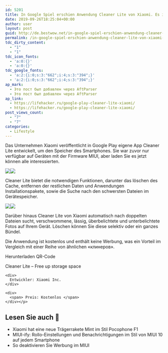 ```yaml
---
id: 5201
title: In Google Spiel erschien Anwendung Cleaner Lite von Xiaomi. Es ist für alle verfügbar
date: 2019-09-26T18:25:04+00:00
author: user
layout: post
guid: http://de.bestwow.net/in-google-spiel-erschien-anwendung-cleaner-lite-von-xiaomi-es-ist-f-r-alle-verf-gbar/
permalink: /in-google-spiel-erschien-anwendung-cleaner-lite-von-xiaomi-es-ist-f-r-alle-verf-gbar/
tdc_dirty_content:
  - "1"
  - "1"
tdc_icon_fonts:
  - 'a:0:{}'
  - 'a:0:{}'
tdc_google_fonts:
  - 'a:2:{i:0;s:3:"662";i:4;s:3:"394";}'
  - 'a:2:{i:0;s:3:"662";i:4;s:3:"394";}'
ap_mark:
  - Это пост был добавлен через AftParser
  - Это пост был добавлен через AftParser
ap_link:
  - https://lifehacker.ru/google-play-cleaner-lite-xiaomi/
  - https://lifehacker.ru/google-play-cleaner-lite-xiaomi/
post_views_count:
  - "7"
  - "7"
categories:
  - Lifestyle
---
```

Das Unternehmen Xiaomi veröffentlicht in Google Play eigene App Cleaner Lite entwickelt, um den Speicher des Smartphones. Sie war zuvor nur verfügbar auf Geräten mit der Firmware MIUI, aber laden Sie es jetzt können alle interessierten.

![](http://de.bestwow.net/wp-content/uploads/2019/09/v-google-play-poyavilos-prilozhenie-cleaner-lite-ot-xiaomi-ono-dostupno-vsem-1.jpg)![](http://de.bestwow.net/wp-content/uploads/2019/09/v-google-play-poyavilos-prilozhenie-cleaner-lite-ot-xiaomi-ono-dostupno-vsem-2.jpg) 

Cleaner Lite bietet die notwendigen Funktionen, darunter das löschen des Cache, entfernen der restlichen Daten und Anwendungen Installationspakete, sowie die Suche nach den schwersten Dateien im Gerätespeicher.

![](http://de.bestwow.net/wp-content/uploads/2019/09/v-google-play-poyavilos-prilozhenie-cleaner-lite-ot-xiaomi-ono-dostupno-vsem-3.jpg)![](http://de.bestwow.net/wp-content/uploads/2019/09/v-google-play-poyavilos-prilozhenie-cleaner-lite-ot-xiaomi-ono-dostupno-vsem-4.jpg) 

Darüber hinaus Cleaner Lite von Xiaomi automatisch nach doppelten Dateien sucht, verschwommene, lässig, überbelichtete und unterbelichtete Fotos auf Ihrem Gerät. Löschen können Sie diese selektiv oder ein ganzes Bündel.

Die Anwendung ist kostenlos und enthält keine Werbung, was ein Vorteil im Vergleich mit einer Reihe von ähnlichen «клинеров».

<div>
  <div>
  </div>
  
  <div>
  </div>
  
  <div>
    <div>
      Herunterladen <span>QR-Code </span>
    </div></p>
  </div>
  
  <div>
    <div>
      Cleaner Lite &#8211; Free up storage space
    </div>
    
    <div>
      Entwickler: Xiaomi Inc.
    </div>
    
    <div>
      <span> Preis: Kostenlos </span>
    </div></p>
  </div></p>
</div>

<div>
  <h2 class="read-also__title">
    <span>Lesen Sie auch</span> <span>🧐 </span>
  </h2>
  
  <ul class="read-also__list">
    <li>
      Xiaomi hat eine neue Trägerrakete Mint im Stil Pocophone F1
    </li>
    <li>
      MIUI-ify: Rollo-Einstellungen und Benachrichtigungen im Stil von MIUI 10 auf jedem Smartphone
    </li>
    <li>
      So deaktivieren Sie Werbung im MIUI
    </li>
  </ul>
</div>